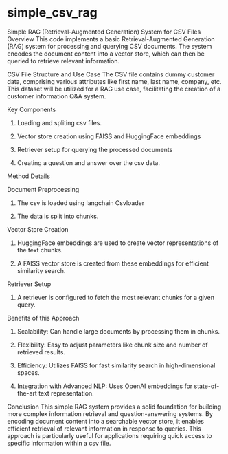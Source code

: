 # simple_csv_rag

Simple RAG (Retrieval-Augmented Generation) System for CSV Files
Overview
This code implements a basic Retrieval-Augmented Generation (RAG) system for processing and querying CSV documents. The system encodes the document content into a vector store, which can then be queried to retrieve relevant information.

CSV File Structure and Use Case
The CSV file contains dummy customer data, comprising various attributes like first name, last name, company, etc. This dataset will be utilized for a RAG use case, facilitating the creation of a customer information Q&A system.

Key Components
1. Loading and spliting csv files.

2. Vector store creation using FAISS and HuggingFace embeddings

3. Retriever setup for querying the processed documents

4. Creating a question and answer over the csv data.


Method Details

Document Preprocessing

1. The csv is loaded using langchain Csvloader

2. The data is split into chunks.

Vector Store Creation

1. HuggingFace embeddings are used to create vector representations of the text chunks.

2. A FAISS vector store is created from these embeddings for efficient similarity search.

Retriever Setup

1. A retriever is configured to fetch the most relevant chunks for a given query.

Benefits of this Approach

1. Scalability: Can handle large documents by processing them in chunks.

2. Flexibility: Easy to adjust parameters like chunk size and number of retrieved results.

3. Efficiency: Utilizes FAISS for fast similarity search in high-dimensional spaces.

4. Integration with Advanced NLP: Uses OpenAI embeddings for state-of-the-art text representation.


Conclusion
This simple RAG system provides a solid foundation for building more complex information retrieval and question-answering systems. By encoding document content into a searchable vector store, it enables efficient retrieval of relevant information in response to queries. This approach is particularly useful for applications requiring quick access to specific information within a csv file.
